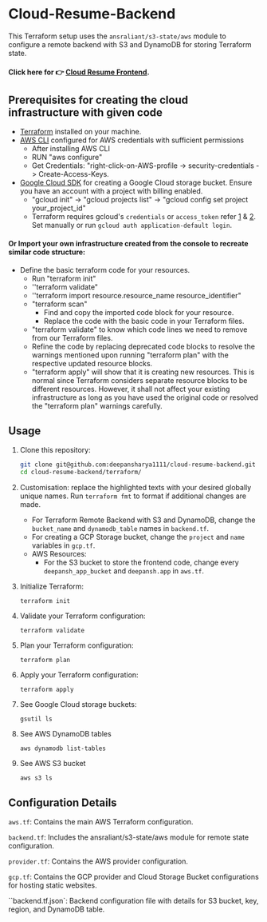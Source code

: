 # Cloud-Resume-Backend

This Terraform setup uses the `ansraliant/s3-state/aws` module to configure a remote backend with S3 and DynamoDB for storing Terraform state.

#### Click here for 👉 [Cloud Resume Frontend](https://github.com/deepansharya1111/cloud-resume-frontend/tree/main).

## Prerequisites for creating the cloud infrastructure with given code

- [Terraform](https://www.terraform.io/) installed on your machine.
- [AWS CLI](https://docs.aws.amazon.com/cli/latest/userguide/getting-started-install.html) configured for AWS credentials with sufficient permissions
  - After installing AWS CLI
  - RUN "aws configure"
  - Get Credentials: "right-click-on-AWS-profile -> security-credentials -> Create-Access-Keys.
- [Google Cloud SDK](https://cloud.google.com/sdk/docs/install) for creating a Google Cloud storage bucket. Ensure you have an account with a project with billing enabled.
  - "gcloud init" -> "gcloud projects list" -> "gcloud config set project your_project_id"
  - Terraform requires gcloud's `credentials` or `access_token` refer [1](https://cloud.google.com/iam/docs/keys-list-get) & [2](https://youtu.be/0PwvhWa3OOY?si=iT1QEhvD22xfqvPI). Set manually or run `gcloud auth application-default login`.

#### Or Import your own infrastructure created from the console to recreate similar code structure:

* Define the basic terraform code for your resources.
  * Run "terraform init"
  * ''terraform validate"
  * ''terraform import resource.resource_name resource_identifier"
  * "terraform scan"
    * Find and copy the imported code block for your resource.
    * Replace the code with the basic code in your Terraform files.
  * "terraform validate" to know which code lines we need to remove from our Terraform files.
  * Refine the code by replacing deprecated code blocks to resolve the warnings mentioned upon running "terraform plan" with the respective updated resource blocks.
  * "terraform apply" will show that it is creating new resources. This is normal since Terraform considers separate resource blocks to be different resources. However, it shall not affect your existing infrastructure as long as you have used the original code or resolved the "terraform plan" warnings carefully.

## Usage

1. Clone this repository:

   ```bash
   git clone git@github.com:deepansharya1111/cloud-resume-backend.git
   cd cloud-resume-backend/terraform/
   ```
   
2. Customisation: replace the highlighted texts with your desired globally unique names. Run `terraform fmt` to format if additional changes are made.

   - For Terraform Remote Backend with S3 and DynamoDB, change the `bucket_name` and `dynamodb_table` names in `backend.tf`.
   - For creating a GCP Storage bucket, change the `project` and `name` variables in `gcp.tf`.
   - AWS Resources:
     - For the S3 bucket to store the frontend code, change every `deepansh_app_bucket` and `deepansh.app` in `aws.tf`.
3. Initialize Terraform:
   ```
   terraform init
   ```
   
4. Validate your Terraform configuration:
   ```
   terraform validate
   ```
   
5. Plan your Terraform configuration:
   ```
   terraform plan
   ```
   
6. Apply your Terraform configuration:
   ```
   terraform apply
   ```
   
7. See Google Cloud storage buckets:
   ```
   gsutil ls
   ```
   
8. See AWS DynamoDB tables
   ```
   aws dynamodb list-tables
   ```
   
9. See AWS S3 bucket
   ```
   aws s3 ls
   ```

## Configuration Details
`aws.tf`: Contains the main AWS Terraform configuration.

`backend.tf`: Includes the ansraliant/s3-state/aws module for remote state configuration.

`provider.tf`: Contains the AWS provider configuration.

`gcp.tf`: Contains the GCP provider and Cloud Storage Bucket configurations for hosting static websites.

``backend.tf.json`: Backend configuration file with details for S3 bucket, key, region, and DynamoDB table.
